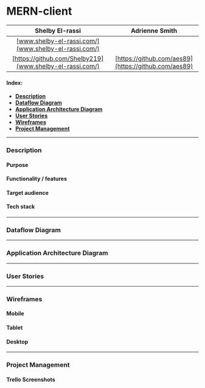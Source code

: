 # MERN-client

|Shelby El-rassi|Adrienne Smith|
|:-------------:|:-------------:|
|[www.shelby-el-rassi.com/](www.shelby-el-rassi.com/)  |[]() |
|[https://github.com/Shelby219](www.shelby-el-rassi.com/)  |[https://github.com/aes89](https://github.com/aes89) |

#### Index:
- [**Description**](#Description) 
- [**Dataflow Diagram**](#Dataflow-Diagram) 
- [**Application Architecture Diagram**](#Application-Architecture-Diagram) 
- [**User Stories**](#User-Stories) 
- [**Wireframes**](#Wireframes) 
- [**Project Management**](#Project-Management) 

---
### Description 
#### Purpose
#### Functionality / features
#### Target audience
#### Tech stack

---
### Dataflow Diagram

---
### Application Architecture Diagram

---
### User Stories

---
### Wireframes
#### Mobile
#### Tablet
#### Desktop

---
### Project Management
#### Trello Screenshots